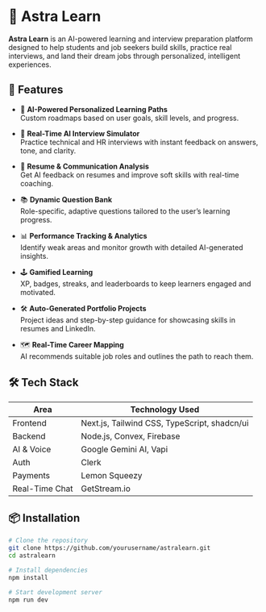 # 🌟 Astra Learn

**Astra Learn** is an AI-powered learning and interview preparation platform designed to help students and job seekers build skills, practice real interviews, and land their dream jobs through personalized, intelligent experiences.

## 🚀 Features

- 🎯 **AI-Powered Personalized Learning Paths**  
  Custom roadmaps based on user goals, skill levels, and progress.

- 🧠 **Real-Time AI Interview Simulator**  
  Practice technical and HR interviews with instant feedback on answers, tone, and clarity.

- 📄 **Resume & Communication Analysis**  
  Get AI feedback on resumes and improve soft skills with real-time coaching.

- 📚 **Dynamic Question Bank**  
  Role-specific, adaptive questions tailored to the user’s learning progress.

- 📊 **Performance Tracking & Analytics**  
  Identify weak areas and monitor growth with detailed AI-generated insights.

- 🕹️ **Gamified Learning**  
  XP, badges, streaks, and leaderboards to keep learners engaged and motivated.

- 🛠️ **Auto-Generated Portfolio Projects**  
  Project ideas and step-by-step guidance for showcasing skills in resumes and LinkedIn.

- 🗺️ **Real-Time Career Mapping**  
  AI recommends suitable job roles and outlines the path to reach them.

## 🛠️ Tech Stack

| Area           | Technology Used                        |
|----------------|----------------------------------------|
| Frontend       | Next.js, Tailwind CSS, TypeScript, shadcn/ui |
| Backend        | Node.js, Convex, Firebase              |
| AI & Voice     | Google Gemini AI, Vapi                 |
| Auth           | Clerk                                  |
| Payments       | Lemon Squeezy                          |
| Real-Time Chat | GetStream.io                           |

## 📦 Installation

```bash
# Clone the repository
git clone https://github.com/yourusername/astralearn.git
cd astralearn

# Install dependencies
npm install

# Start development server
npm run dev
